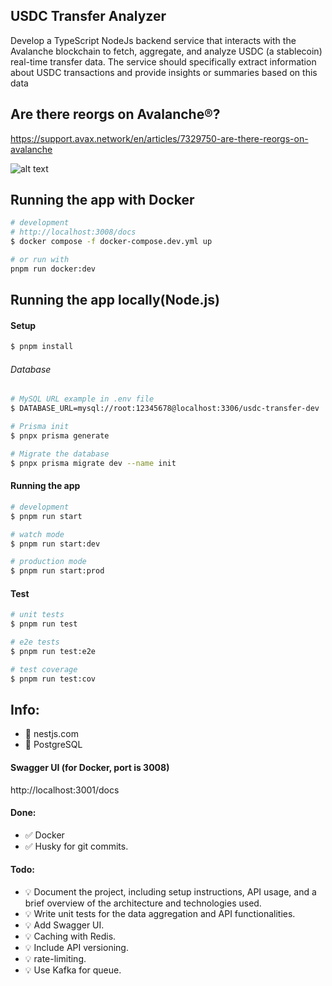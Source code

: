 
## USDC Transfer Analyzer
Develop a TypeScript NodeJs backend service that interacts with the Avalanche blockchain to fetch, aggregate, and analyze USDC (a stablecoin) real-time transfer data. The service should specifically extract information about USDC transactions and provide insights or summaries based on this data


## Are there reorgs on Avalanche®?
https://support.avax.network/en/articles/7329750-are-there-reorgs-on-avalanche

![alt text](help/screenshot.png)


## Running the app with Docker

```bash
# development
# http://localhost:3008/docs
$ docker compose -f docker-compose.dev.yml up

# or run with 
pnpm run docker:dev

```



## Running the app locally(Node.js)

#### Setup

```bash
$ pnpm install
```
###### Database

```bash
# MySQL URL example in .env file
$ DATABASE_URL=mysql://root:12345678@localhost:3306/usdc-transfer-dev

# Prisma init
$ pnpx prisma generate

# Migrate the database
$ pnpx prisma migrate dev --name init
```

#### Running the app

```bash
# development
$ pnpm run start

# watch mode
$ pnpm run start:dev

# production mode
$ pnpm run start:prod
```

#### Test

```bash
# unit tests
$ pnpm run test

# e2e tests
$ pnpm run test:e2e

# test coverage
$ pnpm run test:cov
```

## Info:
- 📌 nestjs.com
- 📌 PostgreSQL

#### Swagger UI (for Docker, port is 3008)
http://localhost:3001/docs

#### Done:
- ✅ Docker
- ✅ Husky for git commits.


#### Todo:
- 💡 Document the project, including setup instructions, API usage, and a brief overview of the architecture and technologies used.
- 💡 Write unit tests for the data aggregation and API functionalities.
- 💡 Add Swagger UI.
- 💡 Caching with Redis.
- 💡 Include API versioning.
- 💡 rate-limiting. 
- 💡 Use Kafka for queue. 
